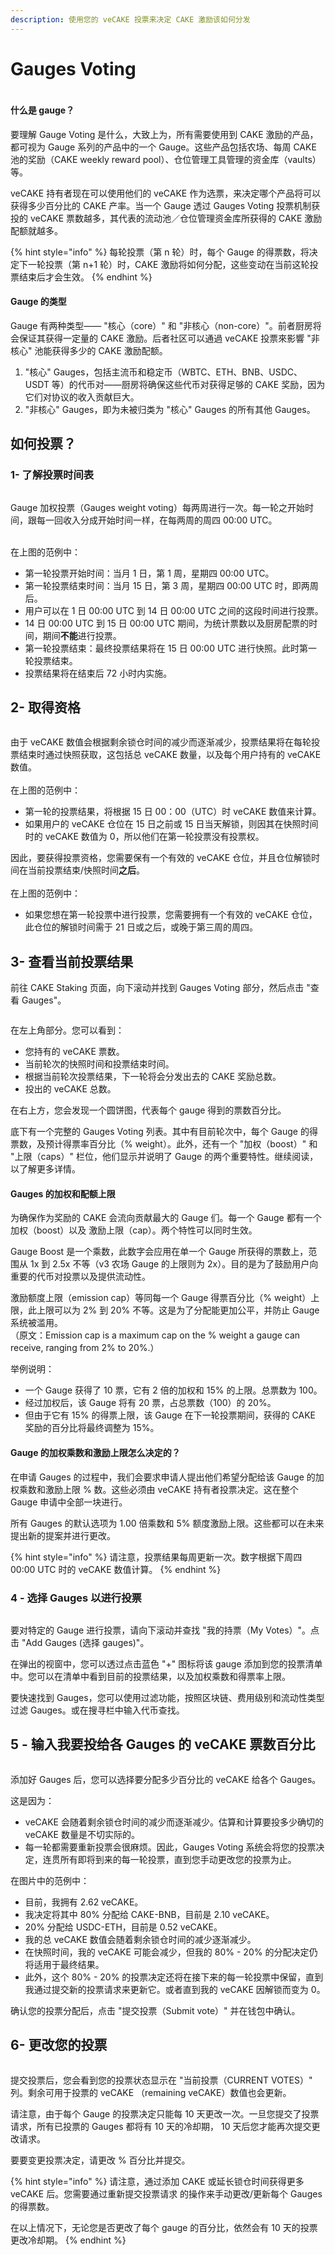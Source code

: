 ```yaml
---
description: 使用您的 veCAKE 投票来决定 CAKE 激励该如何分发
---
```


# Gauges Voting

<figure><img src="../../../.gitbook/assets/image (239).png" alt=""><figcaption></figcaption></figure>

#### 什么是 gauge？&#x20;

要理解 Gauge Voting 是什么，大致上为，所有需要使用到 CAKE 激励的产品，都可视为 Gauge 系列的产品中的一个 Gauge。这些产品包括农场、每周 CAKE 池的奖励（CAKE weekly reward pool）、仓位管理工具管理的资金库（vaults）等。

veCAKE 持有者现在可以使用他们的 veCAKE 作为选票，来决定哪个产品将可以获得多少百分比的 CAKE 产率。当一个 Gauge 透过 Gauges Voting 投票机制获投的 veCAKE 票数越多，其代表的流动池／仓位管理资金库所获得的 CAKE 激励配额就越多。

{% hint style="info" %}
每轮投票（第 n 轮）时，每个 Gauge 的得票数，将决定下一轮投票（第 n+1 轮）时，CAKE 激励将如何分配，这些变动在当前这轮投票结束后才会生效。
{% endhint %}

#### Gauge 的类型

Gauge 有两种类型—— "核心（core）" 和 "非核心（non-core）"。前者厨房将会保证其获得一定量的 CAKE 激励。后者社区可以通過 veCAKE 投票來影響 "非核心" 池能获得多少的 CAKE 激励配额。

1. "核心" Gauges，包括主流币和稳定币（WBTC、ETH、BNB、USDC、USDT 等）的代币对——厨房将确保这些代币对获得足够的 CAKE 奖励，因为它们对协议的收入贡献巨大。&#x20;
2. "非核心" Gauges，即为未被归类为 "核心" Gauges 的所有其他 Gauges。

## 如何投票？

### 1- 了解投票时间表

<figure><img src="../../../.gitbook/assets/image (250).png" alt=""><figcaption></figcaption></figure>

Gauge 加权投票（Gauges weight voting）每两周进行一次。每一轮之开始时间，跟每一回收入分成开始时间一样，在每两周的周四 00:00 UTC。

\
在上图的范例中：

* 第一轮投票开始时间：当月 1 日，第 1 周，星期四 00:00 UTC。
* 第一轮投票结束时间：当月 15 日，第 3 周，星期四 00:00 UTC 时，即两周后。&#x20;
* 用户可以在 1 日 00:00 UTC 到 14 日 00:00 UTC 之间的这段时间进行投票。&#x20;
* 14 日 00:00 UTC 到 15 日 00:00 UTC 期间，为统计票数以及厨房配票的时间，期间**不能**进行投票。
* 第一轮投票结束：最终投票结果将在 15 日 00:00 UTC 进行快照。此时第一轮投票结束。&#x20;
* 投票结果将在结束后 72 小时内实施。

## 2- 取得资格

<figure><img src="../../../.gitbook/assets/image (251).png" alt=""><figcaption></figcaption></figure>

由于 veCAKE 数值会根据剩余锁仓时间的减少而逐渐减少，投票结果将在每轮投票结束时通过快照获取，这包括总 veCAKE 数量，以及每个用户持有的 veCAKE 数值。\
\
在上图的范例中：

* 第一轮的投票结果，将根据 15 日 00：00（UTC）时 veCAKE 数值来计算。&#x20;
* 如果用户的 veCAKE 仓位在 15 日之前或 15 日当天解锁，则因其在快照时间时的 veCAKE 数值为 0，所以他们在第一轮投票没有投票权。

因此，要获得投票资格，您需要保有一个有效的 veCAKE 仓位，并且仓位解锁时间在当前投票结束/快照时间**之后**。\
\
在上图的范例中：

* 如果您想在第一轮投票中进行投票，您需要拥有一个有效的 veCAKE 仓位，此仓位的解锁时间需于 21 日或之后，或晚于第三周的周四。

## 3- 查看当前投票结果

前往 CAKE Staking 页面，向下滚动并找到 Gauges Voting 部分，然后点击 "查看 Gauges"。

<figure><img src="../../../.gitbook/assets/image (252).png" alt=""><figcaption></figcaption></figure>

在左上角部分。您可以看到：&#x20;

* 您持有的 veCAKE 票数。&#x20;
* 当前轮次的快照时间和投票结束时间。&#x20;
* 根据当前轮次投票结果，下一轮将会分发出去的 CAKE 奖励总数。
* &#x20;投出的 veCAKE 总数。

在右上方，您会发现一个圆饼图，代表每个 gauge 得到的票数百分比。

底下有一个完整的 Gauges Voting 列表。其中有目前轮次中，每个 Gauge 的得票数，及预计得票率百分比（% weight）。此外，还有一个 "加权（boost）" 和 "上限（caps）" 栏位，他们显示并说明了 Gauge 的两个重要特性。继续阅读，以了解更多详情。

#### Gauges 的加权和配额上限&#x20;

为确保作为奖励的 CAKE 会流向贡献最大的 Gauge 们。每一个 Gauge 都有一个加权（boost）以及 激励上限（cap）。两个特性可以同时生效。

Gauge Boost 是一个乘数，此数字会应用在单一个 Gauge 所获得的票数上，范围从 1x 到 2.5x 不等（v3 农场 Gauge 的上限则为 2x）。目的是为了鼓励用户向重要的代币对投票以及提供流动性。

激励额度上限（emission cap）等同每一个 Gauge 得票百分比（% weight）上限，此上限可以为 2% 到 20% 不等。这是为了分配能更加公平，并防止 Gauge 系统被滥用。\
（原文：Emission cap is a maximum cap on the % weight a gauge can receive, ranging from 2% to 20%.）

举例说明：

* 一个 Gauge 获得了 10 票，它有 2 倍的加权和 15% 的上限。总票数为 100。
* 经过加权后，该 Gauge 将有 20 票，占总票数（100）的 20%。&#x20;
* 但由于它有 15% 的得票上限，该 Gauge 在下一轮投票期间，获得的 CAKE 奖励的百分比将最终调整为 15%。

#### Gauge 的加权乘数和激励上限怎么决定的？

在申请 Gauges 的过程中，我们会要求申请人提出他们希望分配给该 Gauge 的加权乘数和激励上限 % 数。这些必须由 veCAKE 持有者投票决定。这在整个 Gauge 申请中全部一块进行。

所有 Gauges 的默认选项为 1.00 倍乘数和 5% 额度激励上限。这些都可以在未来提出新的提案并进行更改。

{% hint style="info" %}
请注意，投票结果每周更新一次。数字根据下周四 00:00 UTC 时的 veCAKE 数值计算。
{% endhint %}

### 4 - 选择 Gauges 以进行投票

<figure><img src="../../../.gitbook/assets/image (253).png" alt=""><figcaption></figcaption></figure>

要对特定的 Gauge 进行投票，请向下滚动并查找 "我的持票（My Votes）"。点击 "Add Gauges (选择 gauges)"。&#x20;

在弹出的视窗中，您可以透过点击蓝色 "+" 图标将该 gauge 添加到您的投票清单中。您可以在清单中看到目前的投票结果，以及加权乘数和得票率上限。

要快速找到 Gauges，您可以使用过滤功能，按照区块链、费用级别和流动性类型过滤 Gauges。或在搜寻栏中输入代币查找。

## 5 - 输入我要投给各 Gauges 的 veCAKE 票数百分比

<figure><img src="../../../.gitbook/assets/image (254).png" alt=""><figcaption></figcaption></figure>

添加好 Gauges 后，您可以选择要分配多少百分比的 veCAKE 给各个 Gauges。

这是因为：

* veCAKE 会随着剩余锁仓时间的减少而逐渐减少。估算和计算要投多少确切的 veCAKE 数量是不切实际的。&#x20;
* 每一轮都需要重新投票会很麻烦。因此，Gauges Voting 系统会将您的投票决定，连贯所有即将到来的每一轮投票，直到您手动更改您的投票为止。

在图片中的范例中：&#x20;

* 目前，我拥有 2.62 veCAKE。&#x20;
* 我决定将其中 80% 分配给 CAKE-BNB，目前是 2.10 veCAKE。&#x20;
* 20% 分配给 USDC-ETH，目前是 0.52 veCAKE。&#x20;
* 我的总 veCAKE 数值会随着剩余锁仓时间的减少逐渐减少。
* 在快照时间，我的 veCAKE 可能会减少，但我的 80% - 20% 的分配决定仍将适用于最终结果。&#x20;
* 此外，这个 80% - 20% 的投票决定还将在接下来的每一轮投票中保留，直到我通过提交新的投票请求来更新它。或者直到我的 veCAKE 因解锁而变为 0。

确认您的投票分配后，点击 "提交投票（Submit vote）" 并在钱包中确认。

## 6- 更改您的投票

<figure><img src="../../../.gitbook/assets/image (255).png" alt=""><figcaption></figcaption></figure>

提交投票后，您会看到您的投票状态显示在 "当前投票（CURRENT VOTES）" 列。剩余可用于投票的 veCAKE （remaining veCAKE）数值也会更新。

请注意，由于每个 Gauge 的投票决定只能每 10 天更改一次。一旦您提交了投票请求，所有已投票的 Gauges 都将有 10 天的冷却期， 10 天后您才能再次提交更改请求。&#x20;

要要变更投票决定，请更改 % 百分比并提交。

{% hint style="info" %}
请注意，通过添加 CAKE 或延长锁仓时间获得更多 veCAKE 后。您需要通过重新提交投票请求 的操作来手动更改/更新每个 Gauges 的得票数。&#x20;

在以上情况下，无论您是否更改了每个 gauge 的百分比，依然会有 10 天的投票更改冷却期。
{% endhint %}
